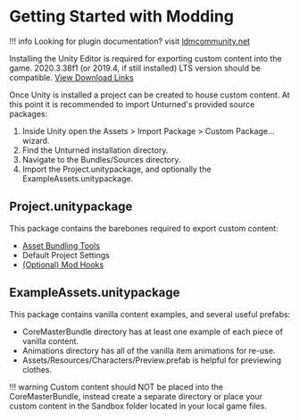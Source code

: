 # Getting Started with Modding

!!! info
    Looking for plugin documentation? visit [ldmcommunity.net](https://ldmcommunity.net/docs/ "https://ldmcommunity.net/docs/")

Installing the Unity Editor is required for exporting custom content into the game. 2020.3.38f1 (or 2019.4, if still installed) LTS version should be compatible. [View Download Links](https://unity.com/releases/editor/qa/lts-releases?version=2020.3)

Once Unity is installed a project can be created to house custom content. At this point it is recommended to import Unturned's provided source packages:

1. Inside Unity open the Assets > Import Package > Custom Package... wizard.
2. Find the Unturned installation directory.
3. Navigate to the Bundles/Sources directory.
4. Import the Project.unitypackage, and optionally the ExampleAssets.unitypackage.

## Project.unitypackage

This package contains the barebones required to export custom content:

- [Asset Bundling Tools](AssetBundles.md)
- Default Project Settings
- [(Optional) Mod Hooks](ModHooks.md)

## ExampleAssets.unitypackage

This package contains vanilla content examples, and several useful prefabs:

- CoreMasterBundle directory has at least one example of each piece of vanilla content.
- Animations directory has all of the vanilla item animations for re-use.
- Assets/Resources/Characters/Preview.prefab is helpful for previewing clothes.

!!! warning
    Custom content should NOT be placed into the CoreMasterBundle, instead create a separate directory or place your custom content in the Sandbox folder located in your local game files.
